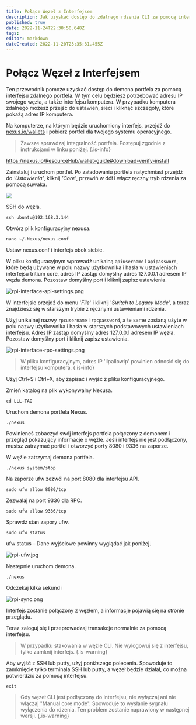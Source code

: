```yaml
---
title: Połącz Węzeł z Interfejsem
description: Jak uzyskać dostęp do zdalnego rdzenia CLI za pomocą interfejsu
published: true
date: 2022-11-24T22:30:50.648Z
tags: 
editor: markdown
dateCreated: 2022-11-20T23:35:31.455Z
---
```


# Połącz Węzeł z Interfejsem

Ten przewodnik pomoże uzyskać dostęp do demona portfela za pomocą interfejsu zdalnego portfela. W tym celu będziesz potrzebować adresu IP swojego węzła, a także interfejsu komputera. W przypadku komputera zdalnego możesz przejść do ustawień, sieci i kliknąć szczegóły, które pokażą adres IP komputera.

Na komputerze, na którym będzie uruchomiony interfejs, przejdź do [nexus.io/wallets](https://nexus.io/wallets) i pobierz portfel dla twojego systemu operacyjnego.


> Zawsze sprawdzaj integralność portfela. Postępuj zgodnie z instrukcjami w linku poniżej.
{.is-info}

https://nexus.io/ResourceHub/wallet-guide#download-verify-install

Zainstaluj i uruchom portfel. Po załadowaniu portfela natychmiast przejdź do _'Ustawienia'_, kliknij _'Core'_, przewiń w dół i włącz ręczny tryb rdzenia za pomocą suwaka.

![](https://thedigitalfuture.net/wp-content/uploads/2020/12/RPI-Interface1.png)

SSH do węzła.

```
ssh ubuntu@192.168.3.144
```

Otwórz plik konfiguracyjny nexusa.

```
nano ~/.Nexus/nexus.conf
```

Ustaw nexus.conf i interfejs obok siebie.

W pliku konfiguracyjnym wprowadź unikalną `apiusername` i `apipassword`, które będą używane w polu nazwy użytkownika i hasła w ustawieniach interfejsu tritium core, adres IP zastąp domyślny adres 127.0.0.1 adresem IP węzła demona. Pozostaw domyślny port i kliknij zapisz ustawienia.

![rpi-interface-api-settings.png](/rpi-interface-api-settings.png)

W interfejsie przejdź do menu '_File_' i kliknij '_Switch to Legacy Mode_', a teraz znajdziesz się w starszym trybie z ręcznymi ustawieniami rdzenia.

Użyj unikalnej nazwy `rpcusername` i `rpcpassword`, a te same zostaną użyte w polu nazwy użytkownika i hasła w starszych podstawowych ustawieniach interfejsu. Adres IP zastąp domyślny adres 127.0.0.1 adresem IP węzła. Pozostaw domyślny port i kliknij zapisz ustawienia.

![rpi-interface-rpc-settings.png](/rpi-interface-rpc-settings.png)

> W pliku konfiguracyjnym, adres IP 'llpallowIp' powinien odnosić się do interfejsu komputera.
{.is-info}



Użyj Ctrl+S i Ctrl+X, aby zapisać i wyjść z pliku konfiguracyjnego.

Zmień katalog na plik wykonywalny Nexusa.

```
cd LLL-TAO
```

Uruchom demona portfela Nexus.

```
./nexus
```

Powinieneś zobaczyć swój interfejs portfela połączony z demonem i przegląd pokazujący informacje o węźle. Jeśli interfejs nie jest podłączony, musisz zatrzymać portfel i otworzyć porty 8080 i 9336 na zaporze.

W węźle zatrzymaj demona portfela.

```
./nexus system/stop
```

Na zaporze ufw zezwól na port 8080 dla interfejsu API.

```
sudo ufw allow 8080/tcp
```

Zezwalaj na port 9336 dla RPC.

```
sudo ufw allow 9336/tcp
```

Sprawdź stan zapory ufw.

```
sudo ufw status
```

ufw status – Dane wyjściowe powinny wyglądać jak poniżej.

![rpi-ufw.jpg](/rpi-ufw.jpg)

Następnie uruchom demona.

```
./nexus
```

Odczekaj kilka sekund i

![rpi-sync.png](/rpi-sync.png)

Interfejs zostanie połączony z węzłem, a informacje pojawią się na stronie przeglądu.

Teraz zaloguj się i przeprowadzaj transakcje normalnie za pomocą interfejsu.


> W przypadku stakowania w węźle CLI. Nie wylogowuj się z interfejsu, tylko zamknij interfejs.
{.is-warning}



Aby wyjść z SSH lub putty, użyj poniższego polecenia. Spowoduje to zamknięcie tylko terminala SSH lub putty, a węzeł będzie działał, co można potwierdzić za pomocą interfejsu.

```
exit
```


> Gdy węzeł CLI jest podłączony do interfejsu, nie wyłączaj ani nie włączaj "Manual core mode". Spowoduje to wysłanie sygnału wyłączenia do rdzenia. Ten problem zostanie naprawiony w następnej wersji.
{.is-warning}